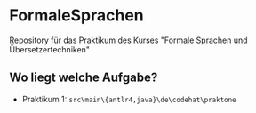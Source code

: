 # FormaleSprachen
Repository für das Praktikum des Kurses "Formale Sprachen und Übersetzertechniken"

## Wo liegt welche Aufgabe?

- Praktikum 1: `src\main\{antlr4,java}\de\codehat\praktone`

